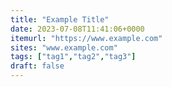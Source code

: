 ```yaml
---
title: "Example Title"
date: 2023-07-08T11:41:06+0000
itemurl: "https://www.example.com"
sites: "www.example.com"
tags: ["tag1","tag2","tag3"]
draft: false
---
```

